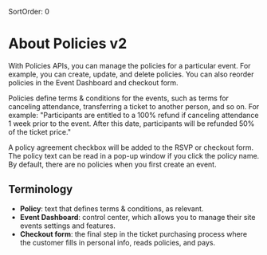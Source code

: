 SortOrder: 0
# About Policies v2

With Policies APIs, you can manage the policies for a particular event. For example, you can create, update, and delete policies. You can also reorder policies in the Event Dashboard and checkout form.    

Policies define terms & conditions for the events, such as terms for canceling attendance, transferring a ticket to another person, and so on. For example: "Participants are entitled to a 100% refund if canceling attendance 1 week prior to the event. After this date, participants will be refunded 50% of the ticket price."    

A policy agreement checkbox will be added to the RSVP or checkout form. The policy text can be read in a pop-up window if you click the policy name. By default, there are no policies when you first create an event.

## Terminology

- **Policy**: text that defines terms & conditions, as relevant.
- **Event Dashboard**: control center, which allows you to manage their site events settings and features.
- **Checkout form**: the final step in the ticket purchasing process where the customer fills in personal info, reads policies, and pays.